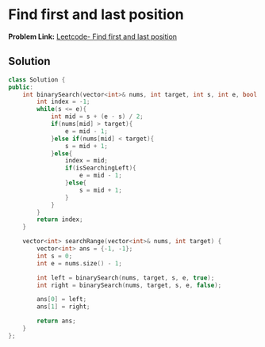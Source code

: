 # Find first and last position

**Problem Link:** [Leetcode- Find first and last position](https://leetcode.com/problems/find-first-and-last-position-of-element-in-sorted-array/description/)

## Solution

```cpp
class Solution {
public:
    int binarySearch(vector<int>& nums, int target, int s, int e, bool isSearchingLeft){
        int index = -1;
        while(s <= e){
            int mid = s + (e - s) / 2;
            if(nums[mid] > target){
                e = mid - 1;
            }else if(nums[mid] < target){
                s = mid + 1;
            }else{
                index = mid;
                if(isSearchingLeft){
                    e = mid - 1;
                }else{
                    s = mid + 1;
                }
            }
        }
        return index;
    }

    vector<int> searchRange(vector<int>& nums, int target) {
        vector<int> ans = {-1, -1};
        int s = 0;
        int e = nums.size() - 1;

        int left = binarySearch(nums, target, s, e, true);
        int right = binarySearch(nums, target, s, e, false);

        ans[0] = left;
        ans[1] = right;

        return ans;
    }
};